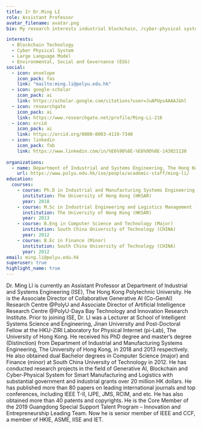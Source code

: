 ```yaml
---
title: Ir Dr.Ming LI
role: Assistant Professor
avatar_filename: avatar.png
bio: My research interests industrial blockchain, /cyber-physical system and ESG

interests:
  - Blockchain Technology
  - Cyber Physical System
  - Large Language Model
  - Environmental, Social and Governance (ESG)
social:
  - icon: envelope 
    icon_pack: fas
    link: "mailto:ming.li@polyu.edu.hk"
  - icon: google-scholar
    icon_pack: ai
    link: https://scholar.google.com/citations?user=JuAPUpsAAAAJ&hl
  - icon: researchgate
    icon_pack: ai
    link: https://www.researchgate.net/profile/Ming-Li-216
  - icon: orcid
    icon_pack: ai
    link: https://orcid.org/0000-0003-4119-7340
  - icon: linkedin
    icon_pack: fab
    link: https://www.linkedin.com/in/%E6%98%8E-%E6%9D%8E-143021130
    
organizations:
  - name: Department of Industrial and Systems Engineering, The Hong Kong Polytechnic University
    url: https://www.polyu.edu.hk/ise/people/academic-staff/ming-li/
education:
  courses:
    - course: Ph.D in Industrial and Manufacturing Systems Engineering
      institution: The University of Hong Kong (HKSAR)
      year: 2018
    - course: M.Sc in Industrial Engineering and Logistics Management (Distinction)
      institution: The University of Hong Kong (HKSAR)
      year: 2013
    - course: B.Eng in Computer Science and Technology (Major)
      institution: South China University of Technology (CHINA)
      year: 2012
    - course: B.Ec in Finance (Minor)
      institution: South China University of Technology (CHINA)
      year: 2012
email: ming.li@polyu.edu.hk
superuser: true
highlight_name: true
---
```

Dr. Ming LI is currently an Assistant Professor at Department of Industrial and Systems Engineering (ISE), The Hong Kong Polytechnic University. He is the Associate Director of Collaborative Generative AI (Co-GenAI) Research Centre @PolyU and Associate Director of Artificial Intelligence Research Centre @PolyU-Daya Bay Technology and Innovation Research Institute. Prior to joining ISE, Dr. LI was a Lecturer at School of Intelligent Systems Science and Engineering, Jinan University and Post-Doctoral Fellow at the HKU-ZIRI Laboratory for Physical Internet (pi-Lab), The University of Hong Kong. He received his PhD degree and master’s degree (Distinction) from Department of Industrial and Manufacturing Systems Engineering, The University of Hong Kong, in 2018 and 2013 respectively. He also obtained dual Bachelor degrees in Computer Science (major) and Finance (minor) at South China University of Technology in 2012. He has conducted research projects in the field of Generative AI, Blockchain and Cyber-Physical System for Smart Manufacturing and Logistics with substantial government and industrial grants over 20 million HK dollars. He has published more than 80 papers on leading international journals and top conferences, including IEEE T-II, IJPE, JMS, RCIM, and etc. He has also obtained more than 40 patents and copyrights. He is the Core Member of the 2019 Guangdong Special Support Talent Program – Innovation and Entrepreneurship Leading Team. Now he is senior member of IEEE and CCF, a member of HKIE, ASME, IISE and IET.
